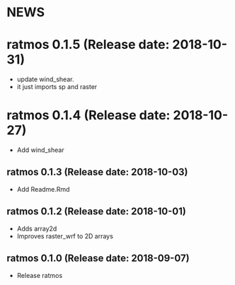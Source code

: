 NEWS
===========

# ratmos 0.1.5 (Release date: 2018-10-31)

- update wind_shear.
- it just imports sp and raster

# ratmos 0.1.4 (Release date: 2018-10-27)

- Add wind_shear

## ratmos 0.1.3 (Release date: 2018-10-03)

- Add Readme.Rmd

## ratmos 0.1.2 (Release date: 2018-10-01)

- Adds array2d
- Improves raster_wrf to 2D arrays

## ratmos 0.1.0 (Release date: 2018-09-07)

- Release ratmos
